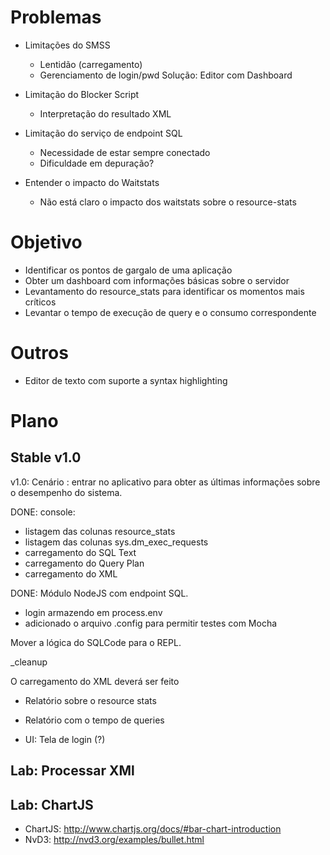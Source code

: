 
Problemas
==========

* Limitações do SMSS
   * Lentidão (carregamento)
   * Gerenciamento de login/pwd
Solução: Editor com Dashboard

* Limitação do Blocker Script
   * Interpretação do resultado XML

* Limitação do serviço de endpoint SQL
   * Necessidade de estar sempre conectado
   * Dificuldade em depuração?

* Entender o impacto do Waitstats
   * Não está claro o impacto dos waitstats sobre o resource-stats


Objetivo
==========

* Identificar os pontos de gargalo de uma aplicação
* Obter um dashboard com informações básicas sobre o servidor
* Levantamento do resource_stats para identificar os momentos mais críticos
* Levantar o tempo de execução de query e o consumo correspondente

Outros
=======

* Editor de texto com suporte a syntax highlighting

Plano
=======

## Stable v1.0

v1.0: Cenário : entrar no aplicativo para obter as últimas informações sobre o desempenho do sistema.

DONE: console:
- listagem das colunas resource_stats
- listagem das colunas sys.dm_exec_requests
- carregamento do SQL Text
- carregamento do Query Plan
- carregamento do XML

DONE: Módulo NodeJS com endpoint SQL.
- login armazendo em process.env
- adicionado o arquivo .config para permitir testes com Mocha

Mover a lógica do SQLCode para o REPL.

_cleanup

O carregamento do XML deverá ser feito  

* Relatório sobre o resource stats
* Relatório com o tempo de queries

* UI: Tela de login (?)

## Lab: Processar XMl

## Lab: ChartJS
* ChartJS: http://www.chartjs.org/docs/#bar-chart-introduction
* NvD3: http://nvd3.org/examples/bullet.html

